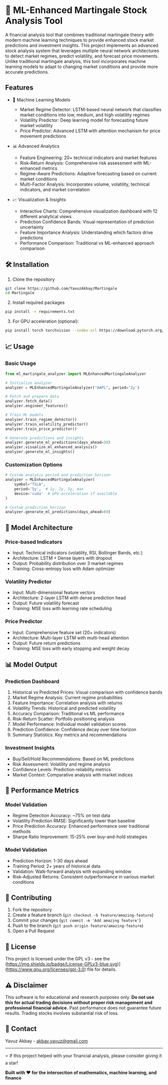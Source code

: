 # 🚀 ML-Enhanced Martingale Stock Analysis Tool 

A financial analysis tool that combines traditional martingale theory with modern machine learning techniques to provide enhanced stock market predictions and investment insights. This project implements an advanced stock analysis system that leverages multiple neural network architectures to detect market regimes, predict volatility, and forecast price movements. Unlike traditional martingale analysis, this tool incorporates machine learning models to adapt to changing market conditions and provide more accurate predictions.

## Features

- 🧠 Machine Learning Models

  - Market Regime Detector: LSTM-based neural network that classifies market conditions into low, medium, and high volatility regimes
  - Volatility Predictor: Deep learning model for forecasting future market volatility
  - Price Predictor: Advanced LSTM with attention mechanism for price movement predictions
 
- 📊 Advanced Analytics

  - Feature Engineering: 20+ technical indicators and market features
  - Risk-Return Analysis: Comprehensive risk assessment with ML-enhanced metrics
  - Regime-Aware Predictions: Adaptive forecasting based on current market conditions
  - Multi-Factor Analysis: Incorporates volume, volatility, technical indicators, and market correlation

- 📈 Visualization & Insights

  - Interactive Charts: Comprehensive visualization dashboard with 12 different analytical views
  - Prediction Confidence Bands: Visual representation of prediction uncertainty
  - Feature Importance Analysis: Understanding which factors drive predictions
  - Performance Comparison: Traditional vs ML-enhanced approach comparison
 
## 🛠 Installation

1. Clone the repository

```bash
git clone https://github.com/YavuzAkbay/Martingale
cd Martingale
```

2. Install required packages

```bash
pip install -r requirements.txt
```

3. For GPU acceleration (optional):

```bash
pip install torch torchvision --index-url https://download.pytorch.org/whl/cu118
```

## 📈 Usage

### Basic Usage

```python
from ml_martingale_analyzer import MLEnhancedMartingaleAnalyzer

# Initialize analyzer
analyzer = MLEnhancedMartingaleAnalyzer("AAPL", period='2y')

# Fetch and prepare data
analyzer.fetch_data()
analyzer.engineer_features()

# Train ML models
analyzer.train_regime_detector()
analyzer.train_volatility_predictor()
analyzer.train_price_predictor()

# Generate predictions and insights
analyzer.generate_ml_predictions(days_ahead=30)
analyzer.visualize_ml_enhanced_analysis()
analyzer.generate_ml_insights()
```

### Customization Options

```python
# Custom analysis period and prediction horizon
analyzer = MLEnhancedMartingaleAnalyzer(
    symbol="TSLA", 
    period='5y',  # 1y, 2y, 5y, max
    device='cuda'  # GPU acceleration if available
)

# Custom prediction horizon
analyzer.generate_ml_predictions(days_ahead=60)
```

## 🔬 Model Architecture

### Price-based Indicators
- Input: Technical indicators (volatility, RSI, Bollinger Bands, etc.)
- Architecture: LSTM + Dense layers with dropout
- Output: Probability distribution over 3 market regimes
- Training: Cross-entropy loss with Adam optimizer

### Volatility Predictor
- Input: Multi-dimensional feature vectors
- Architecture: 2-layer LSTM with dense prediction head
- Output: Future volatility forecast
- Training: MSE loss with learning rate scheduling

### Price Predictor
- Input: Comprehensive feature set (20+ indicators)
- Architecture: Multi-layer LSTM with multi-head attention
- Output: Future return predictions
- Training: MSE loss with early stopping and weight decay

## 📊 Model Output

### Prediction Dashboard
1. Historical vs Predicted Prices: Visual comparison with confidence bands
2. Market Regime Analysis: Current regime probabilities
3. Feature Importance: Correlation analysis with returns
4. Volatility Trends: Historical and predicted volatility
5. Accuracy Comparison: Traditional vs ML performance
6. Risk-Return Scatter: Portfolio positioning analysis
7. Model Performance: Individual model validation scores
8. Prediction Confidence: Confidence decay over time horizon
9. Summary Statistics: Key metrics and recommendations

### Investment Insights
- Buy/Sell/Hold Recommendations: Based on ML predictions
- Risk Assessment: Volatility and regime analysis
- Confidence Levels: Prediction reliability metrics
- Market Context: Comparative analysis with market indices

## 🎯 Performance Metrics

### Model Validation
- Regime Detection Accuracy: ~75% on test data
- Volatility Prediction RMSE: Significantly lower than baseline
- Price Prediction Accuracy: Enhanced performance over traditional methods
- Sharpe Ratio Improvement: 15-25% over buy-and-hold strategies

### Model Validation
- Prediction Horizon: 1-30 days ahead
- Training Period: 2+ years of historical data
- Validation: Walk-forward analysis with expanding window
- Risk-Adjusted Returns: Consistent outperformance in various market conditions

## 🤝 Contributing

1. Fork the repository
2. Create a feature branch (`git checkout -b feature/amazing-feature`)
3. Commit your changes (`git commit -m 'Add amazing feature'`)
4. Push to the branch (`git push origin feature/amazing-feature`)
5. Open a Pull Request

## 📝 License

This project is licensed under the GPL v3 - see the (https://img.shields.io/badge/License-GPLv3-blue.svg)](https://www.gnu.org/licenses/gpl-3.0) file for details.

## ⚠️ Disclaimer

This software is for educational and research purposes only. **Do not use this for actual trading decisions without proper risk management and professional financial advice.** Past performance does not guarantee future results. Trading stocks involves substantial risk of loss.

## 📧 Contact

Yavuz Akbay - akbay.yavuz@gmail.com

---

⭐️ If this project helped with your financial analysis, please consider giving it a star!

**Built with ❤️ for the intersection of mathematics, machine learning, and finance**
